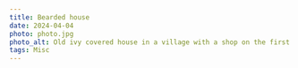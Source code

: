 ```yaml
---
title: Bearded house
date: 2024-04-04
photo: photo.jpg
photo_alt: Old ivy covered house in a village with a shop on the first floor
tags: Misc
---
```

